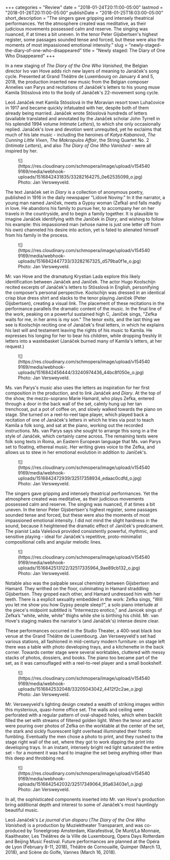 +++
categories = "Review"
date = "2018-01-24T20:11:00-05:00"
lastmod = "2018-01-26T20:11:00-05:00"
publishDate = "2018-01-25T18:03:00-05:00"
short_description = "The singers gave gripping and intensely theatrical performances. Yet the atmosphere created was meditative, as their judicious movements possessed calm and reserve. The singing was nuanced, if at times a bit uneven. In the tenor Peter Gijsbertsen&#039;s highest register, some passages sounded tense and forced, but these were also the moments of most impassioned emotional intensity."
slug = "newly-staged-the-diary-of-one-who-disappeared"
title = "Newly staged: The Diary of One Who Disappeared"
+++

In a new staging of *The Diary of the One Who Vanished*, the Belgian director Ivo van Hove adds rich new layers of meaning to Janáček's song cycle. Presented at Grand Théâtre de Luxembourg on January 4 and 5, 2018, the production inserted new music from the Belgian composer Annelies van Parys and recitations of Janáček's letters to his young muse Kamila Stösslová into to the body of Janáček's 22-movement song cycle. 

Leoš Janáček met Kamila Stösslová in the Moravian resort town Luhačovice in 1917 and became quickly infatuated with her, despite both of them already being married. Janáček wrote Stösslová hundreds of letters (available translated and annotated by the Janáček scholar John Tyrrell in his splendid 1994 volume *Intimate Letters*), to which she only occasionally replied. Janáček's love and devotion went unrequited, yet he exclaims that much of his late music - including the heroines of *Katya Kabanová*, *The Cunning Little Vixen*, *The Makropulos Affair*, the String Quartet No. 2 (*Intimate Letters*), and also *The Diary of One Who Vanished* - were all inspired by her.

<figure data-type="image">
![](https://res.cloudinary.com/schmopera/image/upload/v1545409169/media/webhook-uploads/1516842431835/33282164275_0e62535099_o.jpg)
<figcaption>Photo: Jan Versweyveld.</figcaption>
</figure>

The text Janáček set in *Diary* is a collection of anonymous poetry, published in 1916 in the daily newspaper "Lidové Noviny." In it the narrator, a young man named Janíček, meets a Gypsy woman (Zefka) and falls madly in love. He abandons his family to pursue her, to accompany her on her travels in the countryside, and to begin a family together. It is plausible to imagine Janáček identifying with the Janíček in *Diary*, and wishing to follow his example: this impassioned man (whose name is just one letter off from his own) channeled his desire into action, yet is fated to alienated himself from his family in the process.

<figure data-type="image">
![](https://res.cloudinary.com/schmopera/image/upload/v1545409169/media/webhook-uploads/1516842447733/33282167325_d579ba0f1e_o.jpg)
<figcaption>Photo: Jan Versweyveld.</figcaption>
</figure>

Mr. van Hove and the dramaturg Krystian Lada explore this likely identification between Janáček and Janíček. The actor Hugo Koolschijn recited excerpts of Janáček's letters to Stösslová in English, personifying the composer’s personal perspective. Koolschijn was dressed in an identical crisp blue dress shirt and slacks to the tenor playing Janíček (Peter Gijsbertsen), creating a visual link. The placement of these recitations in the performance parallels the dramatic content of the music. In the final line of the work, peaking on a powerful sustained high C, Janíček sings, "Zefka waits for me, in her arms is my son." The tenor exits, and the last thing we see is Koolschijn reciting one of Janáček's final letters, in which he explains his last will and testament leaving the rights of his music to Kamila. He expresses his longing for her to bear his children, while dropping freshly lit letters into a wastebasket (Janáček burned many of Kamila's letters, at her request.)

<figure data-type="image">
![](https://res.cloudinary.com/schmopera/image/upload/v1545409169/media/webhook-uploads/1516842456444/33240974436_44bc8f050e_o.jpg)
<figcaption>Photo: Jan Versweyveld.</figcaption>
</figure>

Ms. van Parys's music also uses the letters as inspiration for her first composition in the production, and to link Janáček and *Diary*. At the top of the show, the mezzo-soprano Marie Hamard, who plays Zefka, entered through a door in the back wall of the set, calmly hung up her tan trenchcoat, put a pot of coffee on, and slowly walked towards the piano on stage. She turned on a reel-to-reel tape player, which played back a recitation of one of Janáček's letters in which he tries via post to teach Kamila a folk song, and sat at the piano, working out the recorded instructions. Ms. van Parys says she sought to arrange this song in a the style of Janáček, which certainly came across. The remaining texts were folk song texts in Roma, an Eastern European language that Ms. van Parys set to floating, ethereal music. Her writing gives voice to the Zefka, and allows us to stew in her emotional evolution in addition to Janíček's. 

<figure data-type="image">
![](https://res.cloudinary.com/schmopera/image/upload/v1545409169/media/webhook-uploads/1516842472939/32517358934_edaac0cdfd_o.jpg)
<figcaption>Photo: Jan Versweyveld.</figcaption>
</figure>

The singers gave gripping and intensely theatrical performances. Yet the atmosphere created was meditative, as their judicious movements possessed calm and reserve. The singing was nuanced, if at times a bit uneven. In the tenor Peter Gijsbertsen's highest register, some passages sounded tense and forced, but these were also the moments of most impassioned emotional intensity. I did not mind the slight hardness in the sound, because it heightened the dramatic effect of Janíček's predicament. The pianist Lada Valešová provided consistently powerful, rhythmic, and sensitive playing - ideal for Janáček's repetitive, proto-minimalist compositional cells and angular melodic lines.

<figure data-type="image">
![](https://res.cloudinary.com/schmopera/image/upload/v1545409169/media/webhook-uploads/1516842513122/32517335964_9ae89cb132_o.jpg)
<figcaption>Photo: Jan Versweyveld.</figcaption>
</figure>

Notable also was the palpable sexual chemistry between Gijsbertsen and Hamard. They writhed on the floor, culminating in Hamard straddling Gijsbertsen. They groped each other, and Hamard undressed him with her teeth. There is a explicit sexuality embedded in the work: Zefka sings, "Will you let me show you how Gypsy people sleep?", a solo piano interlude at the piece's midpoint subtitled is "Intermezzo erotico," and Janicek sings of Zefka’s "white, white, white" thighs while she is birthing his child. Mr. van Hove's staging makes the narrator's (and Janáček's) intense desire clear. 

These performances occurred in the Studio Theater, a 400-seat black box venue at the Grand Théâtre de Luxembourg. Jan Versweyveld's set had various stations, all fashioned in mid-century modern furniture: on stage left there was a table with photo developing trays, and a kitchenette in the back corner. Towards center stage were several worktables, cluttered with messy stacks of photos, dossiers, and books. The piano too became part of the set, as it was camouflaged with a reel-to-reel player and a small bookshelf. 

<figure data-type="image">
![](https://res.cloudinary.com/schmopera/image/upload/v1545409169/media/webhook-uploads/1516842532048/33205043042_4412f2c2ae_o.jpg)
<figcaption>Photo: Jan Versweyveld.</figcaption>
</figure>

Mr. Versweyveld's lighting design created a wealth of striking images within this mysterious, quasi-home office set. The walls and ceiling were perforated with a regular pattern of oval-shaped holes, which when backlit filled the set with streams of filtered golden light. When the tenor and actor were pouring over photos of Zefka on the worktable at the center of the set, the stark and sickly fluorescent light overhead illuminated their frantic fumbling. Eventually the men chose a photo to print, and they rushed to the stage right wall of the set, where they got to work dipping the print into developing trays. In an instant, intensely bright red light saturated the entire set - for a moment it was hard to imagine the set being anything other than this deep and throbbing red. 

<figure data-type="image">
![](https://res.cloudinary.com/schmopera/image/upload/v1545409169/media/webhook-uploads/1516842542032/32517349064_95a63403e1_o.jpg)
<figcaption>Photo: Jan Versweyveld.</figcaption>
</figure>

In all, the sophisticated components inserted into Mr. van Hove's production bring additional depth and interest to some of Janáček's most hauntingly beautiful music. 

Leoš Janáček's *Le journal d’un disparu* (*The Diary of the One Who Vanished*) is a production by Muziektheater Transparant, and was co-produced by Toneelgroep Amsterdam, Klarafestival, De Munt/La Monnaie, Kaaitheater, Les Théâtres de la Ville de Luxembourg, Opera Days Rotterdam and Beijing Music Festival. Future performances are planned at the Opéra de Lyon (February 8-11, 2018), Théâtre de Cornouaille, Quimper (March 13, 2018), and Scène do Golfe, Vannes (March 16, 2018).
